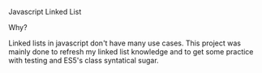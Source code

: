 Javascript Linked List


Why?

Linked lists in javascript don't have many use cases. This project was mainly done to refresh my linked list knowledge and to get some practice with testing and ES5's class syntatical sugar. 
